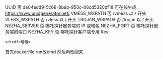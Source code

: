 UUID	否	de04add9-5c68-8bab-950c-08cd5320df18	可在线生成 https://www.uuidgenerator.net/
VMESS_WSPATH	否	/vmess	以 / 开头
VLESS_WSPATH	否	/vless	以 / 开头
TROJAN_WSPATH	否	/trojan	以 / 开头
NEZHA_SERVER	否		哪吒探针服务端的 IP 或域名
NEZHA_PORT	否		哪吒探针服务端的端口
NEZHA_KEY	否		哪吒探针客户端专用 Key

    sdccdfe暗暗x
首先dockerfile run改cmd  然后再改回来
